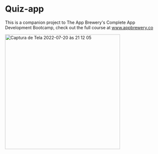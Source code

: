 # Quiz-app

This is a companion project to The App Brewery's Complete App Development Bootcamp, check out the full course at www.appbrewery.co

<img width="378" alt="Captura de Tela 2022-07-20 às 21 12 05" src="https://user-images.githubusercontent.com/76595905/180103572-2057fb1f-ef1d-4ea4-8ad4-55b16819ae47.png">
